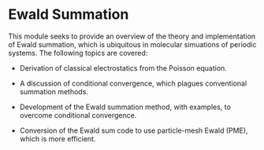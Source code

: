 Ewald Summation
===============

This module seeks to provide an overview of the theory and implementation of Ewald summation, which is ubiquitous in molecular simuations of periodic systems.  The following topics are covered:

- Derivation of classical electrostatics from the Poisson equation.

- A discussion of conditional convergence, which plagues conventional summation methods.

- Development of the Ewald summation method, with examples, to overcome conditional convergence.

- Conversion of the Ewald sum code to use particle-mesh Ewald (PME), which is more efficient.
